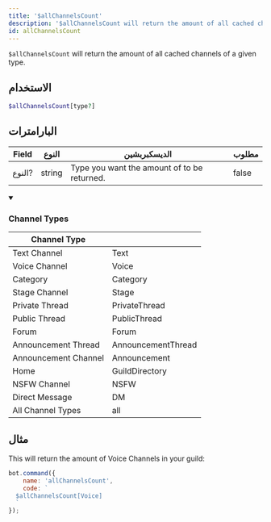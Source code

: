 ```yaml
---
title: '$allChannelsCount'
description: '$allChannelsCount will return the amount of all cached channels of a given type.'
id: allChannelsCount
---
```


`$allChannelsCount` will return the amount of all cached channels of a given type.

## الاستخدام

```php
$allChannelsCount[type?]
```

## البارامترات

| Field  | النوع  | الديسكبربشين                                | مطلوب |
| ------ | ------ | ------------------------------------------- | ----- |
| النوع? | string | Type you want the amount of to be returned. | false |

<details open>
  <summary><h3> Channel Types </h3></summary>

| Channel Type         |                    |
| -------------------- | ------------------ |
| Text Channel         | Text               |
| Voice Channel        | Voice              |
| Category             | Category           |
| Stage Channel        | Stage              |
| Private Thread       | PrivateThread      |
| Public Thread        | PublicThread       |
| Forum                | Forum              |
| Announcement Thread  | AnnouncementThread |
| Announcement Channel | Announcement       |
| Home                 | GuildDirectory     |
| NSFW Channel         | NSFW               |
| Direct Message       | DM                 |
| All Channel Types    | all                |

</details>

## مثال

This will return the amount of Voice Channels in your guild:

```javascript
bot.command({
    name: 'allChannelsCount',
    code: `
  $allChannelsCount[Voice]
  `
});
```
